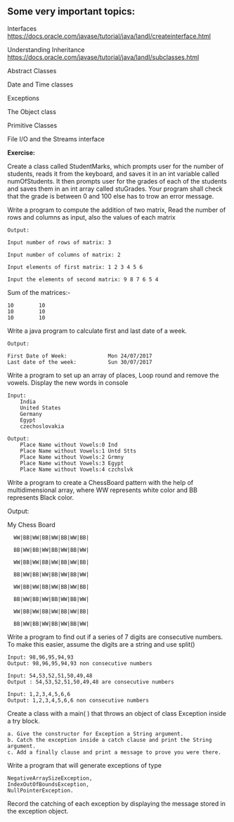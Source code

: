 ## Some very important topics:

Interfaces
https://docs.oracle.com/javase/tutorial/java/IandI/createinterface.html

 Understanding Inheritance
 https://docs.oracle.com/javase/tutorial/java/IandI/subclasses.html
 
 Abstract Classes

 Date and Time classes

 Exceptions

 The Object class

 Primitive Classes

 File I/O and the Streams interface

**Exercise:**

Create a class called StudentMarks, which prompts user for the number of students, 
reads it from the keyboard, and saves it in an int variable called numOfStudents. 
It then prompts user for the grades of each of the students and saves them in an int array called stuGrades. 
Your program shall check that the grade is between 0 and 100 else has to trow an error message.

Write a program to compute the addition of two matrix, Read the number of rows and columns as input, also the values of each matrix

    Output:

    Input number of rows of matrix: 3

    Input number of columns of matrix: 2

    Input elements of first matrix: 1 2 3 4 5 6

    Input the elements of second matrix: 9 8 7 6 5 4

  Sum of the matrices:-

    10        10      
    10        10      
    10        10

Write a java program to calculate first and last date of a week.

    Output:

    First Date of Week:             Mon 24/07/2017
    Last date of the week:          Sun 30/07/2017

Write a program to set up an array of places, Loop round and remove the vowels. Display the new words in console

    Input:
        India
        United States
        Germany
        Egypt
        czechoslovakia

    Output:
        Place Name without Vowels:0 Ind
        Place Name without Vowels:1 Untd Stts
        Place Name without Vowels:2 Grmny
        Place Name without Vowels:3 Egypt
        Place Name without Vowels:4 czchslvk

Write a program to create a ChessBoard pattern with the help of multidimensional array, where WW represents white color and BB represents Black color.

 Output:

 My Chess Board

      WW|BB|WW|BB|WW|BB|WW|BB|

      BB|WW|BB|WW|BB|WW|BB|WW|

      WW|BB|WW|BB|WW|BB|WW|BB|

      BB|WW|BB|WW|BB|WW|BB|WW|

      WW|BB|WW|BB|WW|BB|WW|BB|

      BB|WW|BB|WW|BB|WW|BB|WW|

      WW|BB|WW|BB|WW|BB|WW|BB|

      BB|WW|BB|WW|BB|WW|BB|WW|

Write a program to find out if a series of 7 digits are consecutive numbers. To make this easier, assume the digits are a string and use split()

    Input: 98,96,95,94,93
    Output: 98,96,95,94,93 non consecutive numbers

    Input: 54,53,52,51,50,49,48
    Output : 54,53,52,51,50,49,48 are consecutive numbers

    Input: 1,2,3,4,5,6,6
    Output: 1,2,3,4,5,6,6 non consecutive numbers

Create a class with a main( ) that throws an object of class Exception inside a try block.

    a. Give the constructor for Exception a String argument.
    b. Catch the exception inside a catch clause and print the String argument.
    c. Add a finally clause and print a message to prove you were there.

Write a program that will generate exceptions of type 

    NegativeArraySizeException, 
    IndexOutOfBoundsException, 
    NullPointerException. 
Record the catching of each exception by displaying the message stored in the exception object.

